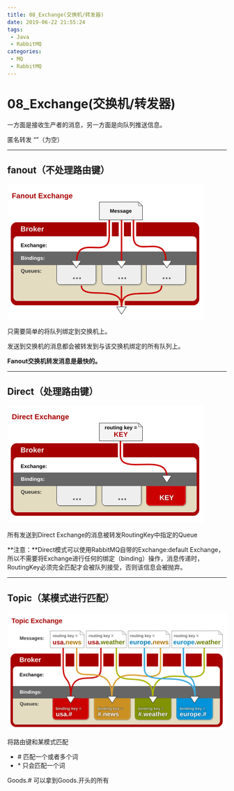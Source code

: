 ```yaml
---
title: 08_Exchange(交换机/转发器)
date: 2019-06-22 ‏‎‏‎‏‎21:55:24
tags: 
 - Java
 - RabbitMQ
categories:
 - MQ
 - RabbitMQ
---
```


# 08_Exchange(交换机/转发器)

一方面是接收生产者的消息，另一方面是向队列推送信息。



匿名转发 “”（为空）



---

## fanout（不处理路由键）

![fanout](https://raw.githubusercontent.com/tomxwd/ImageHosting/master/blog/RabbitMQ/08fanout.png)

只需要简单的将队列绑定到交换机上。

发送到交换机的消息都会被转发到与该交换机绑定的所有队列上。

**Fanout交换机转发消息是最快的。**



---

## Direct（处理路由键）

![direct](https://raw.githubusercontent.com/tomxwd/ImageHosting/master/blog/RabbitMQ/08direct.png)

所有发送到Direct Exchange的消息被转发RoutingKey中指定的Queue

**注意：**Direct模式可以使用RabbitMQ自带的Exchange:default Exchange，所以不需要将Exchange进行任何的绑定（binding）操作，消息传递时，RoutingKey必须完全匹配才会被队列接受，否则该信息会被抛弃。



---

## Topic（某模式进行匹配）

![direct](https://raw.githubusercontent.com/tomxwd/ImageHosting/master/blog/RabbitMQ/08topic.png)

将路由键和某模式匹配

- \# 匹配一个或者多个词
- \* 只会匹配一个词

Goods.# 可以拿到Goods.开头的所有

